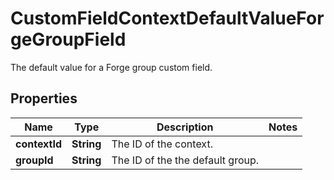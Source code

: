 

# CustomFieldContextDefaultValueForgeGroupField

The default value for a Forge group custom field.

## Properties

| Name | Type | Description | Notes |
|------------ | ------------- | ------------- | -------------|
|**contextId** | **String** | The ID of the context. |  |
|**groupId** | **String** | The ID of the the default group. |  |



